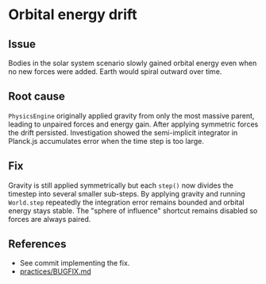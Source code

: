 # Orbital energy drift

## Issue
Bodies in the solar system scenario slowly gained orbital energy even when no new forces were added. Earth would spiral outward over time.

## Root cause
`PhysicsEngine` originally applied gravity from only the most massive parent, leading to unpaired forces and energy gain. After applying symmetric forces the drift persisted. Investigation showed the semi-implicit integrator in Planck.js accumulates error when the time step is too large.

## Fix
Gravity is still applied symmetrically but each `step()` now divides the timestep into several smaller sub-steps. By applying gravity and running `World.step` repeatedly the integration error remains bounded and orbital energy stays stable. The "sphere of influence" shortcut remains disabled so forces are always paired.

## References
- See commit implementing the fix.
- [practices/BUGFIX.md](../../practices/BUGFIX.md)

